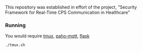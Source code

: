 This repository was established in effort of the project, "Security Framework for Real-Time CPS Communication in Healthcare"

### Running
You would require [tmux](https://github.com/tmux/tmux), [paho-mqtt](https://pypi.org/project/paho-mqtt/), [flask](https://pypi.org/project/Flask/)

```bash
./tmux.sh
```
